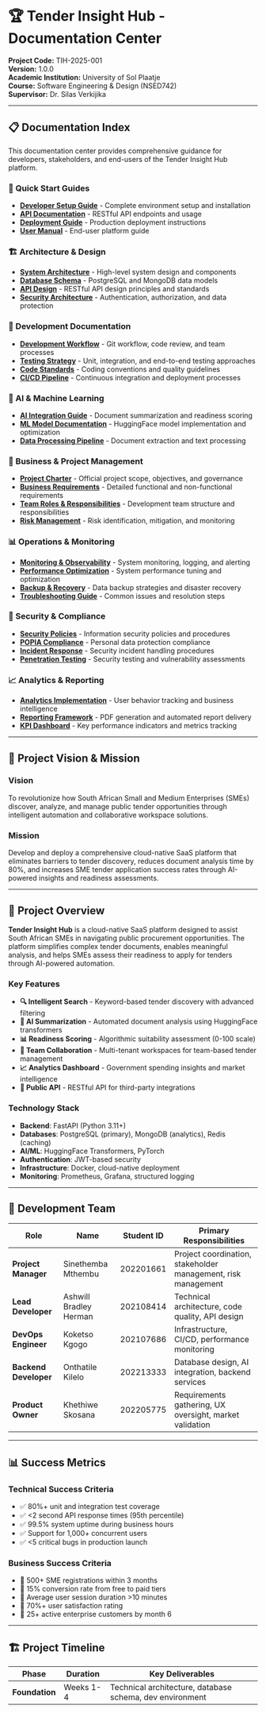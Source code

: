 # 🏆 Tender Insight Hub - Documentation Center

**Project Code:** TIH-2025-001  
**Version:** 1.0.0  
**Academic Institution:** University of Sol Plaatje  
**Course:** Software Engineering & Design (NSED742)  
**Supervisor:** Dr. Silas Verkijika

---

## 📋 Documentation Index

This documentation center provides comprehensive guidance for developers, stakeholders, and end-users of the Tender Insight Hub platform.

### 🚀 Quick Start Guides
- **[Developer Setup Guide](./DEVELOPER_SETUP.md)** - Complete environment setup and installation
- **[API Documentation](./API_DOCUMENTATION.md)** - RESTful API endpoints and usage
- **[Deployment Guide](./DEPLOYMENT.md)** - Production deployment instructions
- **[User Manual](./USER_MANUAL.md)** - End-user platform guide

### 🏗️ Architecture & Design
- **[System Architecture](./ARCHITECTURE.md)** - High-level system design and components
- **[Database Schema](./DATABASE_SCHEMA.md)** - PostgreSQL and MongoDB data models
- **[API Design](./API_DESIGN.md)** - RESTful API design principles and standards
- **[Security Architecture](./SECURITY.md)** - Authentication, authorization, and data protection

### 🔧 Development Documentation
- **[Development Workflow](./DEVELOPMENT_WORKFLOW.md)** - Git workflow, code review, and team processes
- **[Testing Strategy](./TESTING.md)** - Unit, integration, and end-to-end testing approaches
- **[Code Standards](./CODE_STANDARDS.md)** - Coding conventions and quality guidelines
- **[CI/CD Pipeline](./CICD.md)** - Continuous integration and deployment processes

### 🤖 AI & Machine Learning
- **[AI Integration Guide](./AI_INTEGRATION.md)** - Document summarization and readiness scoring
- **[ML Model Documentation](./ML_MODELS.md)** - HuggingFace model implementation and optimization
- **[Data Processing Pipeline](./DATA_PROCESSING.md)** - Document extraction and text processing

### 💼 Business & Project Management
- **[Project Charter](./PROJECT_CHARTER.md)** - Official project scope, objectives, and governance
- **[Business Requirements](./BUSINESS_REQUIREMENTS.md)** - Detailed functional and non-functional requirements
- **[Team Roles & Responsibilities](./TEAM_ROLES.md)** - Development team structure and responsibilities
- **[Risk Management](./RISK_MANAGEMENT.md)** - Risk identification, mitigation, and monitoring

### 📊 Operations & Monitoring
- **[Monitoring & Observability](./MONITORING.md)** - System monitoring, logging, and alerting
- **[Performance Optimization](./PERFORMANCE.md)** - System performance tuning and optimization
- **[Backup & Recovery](./BACKUP_RECOVERY.md)** - Data backup strategies and disaster recovery
- **[Troubleshooting Guide](./TROUBLESHOOTING.md)** - Common issues and resolution steps

### 🔐 Security & Compliance
- **[Security Policies](./SECURITY_POLICIES.md)** - Information security policies and procedures
- **[POPIA Compliance](./POPIA_COMPLIANCE.md)** - Personal data protection compliance
- **[Incident Response](./INCIDENT_RESPONSE.md)** - Security incident handling procedures
- **[Penetration Testing](./PENTESTING.md)** - Security testing and vulnerability assessments

### 📈 Analytics & Reporting
- **[Analytics Implementation](./ANALYTICS.md)** - User behavior tracking and business intelligence
- **[Reporting Framework](./REPORTING.md)** - PDF generation and automated report delivery
- **[KPI Dashboard](./KPI_DASHBOARD.md)** - Key performance indicators and metrics tracking

---

## 🎯 Project Vision & Mission

### Vision
To revolutionize how South African Small and Medium Enterprises (SMEs) discover, analyze, and manage public tender opportunities through intelligent automation and collaborative workspace solutions.

### Mission
Develop and deploy a comprehensive cloud-native SaaS platform that eliminates barriers to tender discovery, reduces document analysis time by 80%, and increases SME tender application success rates through AI-powered insights and readiness assessments.

---

## 🏢 Project Overview

**Tender Insight Hub** is a cloud-native SaaS platform designed to assist South African SMEs in navigating public procurement opportunities. The platform simplifies complex tender documents, enables meaningful analysis, and helps SMEs assess their readiness to apply for tenders through AI-powered automation.

### Key Features
- **🔍 Intelligent Search** - Keyword-based tender discovery with advanced filtering
- **🧠 AI Summarization** - Automated document analysis using HuggingFace transformers
- **📊 Readiness Scoring** - Algorithmic suitability assessment (0-100 scale)
- **👥 Team Collaboration** - Multi-tenant workspaces for team-based tender management
- **📈 Analytics Dashboard** - Government spending insights and market intelligence
- **🔗 Public API** - RESTful API for third-party integrations

### Technology Stack
- **Backend**: FastAPI (Python 3.11+)
- **Databases**: PostgreSQL (primary), MongoDB (analytics), Redis (caching)
- **AI/ML**: HuggingFace Transformers, PyTorch
- **Authentication**: JWT-based security
- **Infrastructure**: Docker, cloud-native deployment
- **Monitoring**: Prometheus, Grafana, structured logging

---

## 👥 Development Team

| Role | Name | Student ID | Primary Responsibilities |
|------|------|------------|-------------------------|
| **Project Manager** | Sinethemba Mthembu | 202201661 | Project coordination, stakeholder management, risk management |
| **Lead Developer** | Ashwill Bradley Herman | 202108414 | Technical architecture, code quality, API design |
| **DevOps Engineer** | Koketso Kgogo | 202107686 | Infrastructure, CI/CD, performance monitoring |
| **Backend Developer** | Onthatile Kilelo | 202213333 | Database design, AI integration, backend services |
| **Product Owner** | Khethiwe Skosana | 202205775 | Requirements gathering, UX oversight, market validation |

---

## 📊 Success Metrics

### Technical Success Criteria
- ✅ 80%+ unit and integration test coverage
- ✅ <2 second API response times (95th percentile)
- ✅ 99.5% system uptime during business hours
- ✅ Support for 1,000+ concurrent users
- ✅ <5 critical bugs in production launch

### Business Success Criteria
- 🎯 500+ SME registrations within 3 months
- 🎯 15% conversion rate from free to paid tiers
- 🎯 Average user session duration >10 minutes
- 🎯 70%+ user satisfaction rating
- 🎯 25+ active enterprise customers by month 6

---

## 🏗️ Project Timeline

| Phase | Duration | Key Deliverables |
|-------|----------|------------------|
| **Foundation** | Weeks 1-4 | Technical architecture, database schema, dev environment
